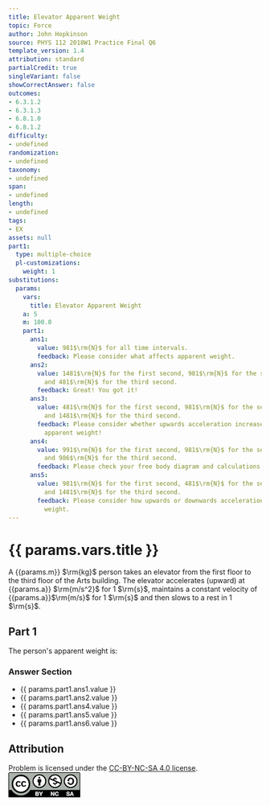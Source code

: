 ```yaml
---
title: Elevator Apparent Weight
topic: Force
author: John Hopkinson
source: PHYS 112 2018W1 Practice Final Q6
template_version: 1.4
attribution: standard
partialCredit: true
singleVariant: false
showCorrectAnswer: false
outcomes:
- 6.3.1.2
- 6.3.1.3
- 6.8.1.0
- 6.8.1.2
difficulty:
- undefined
randomization:
- undefined
taxonomy:
- undefined
span:
- undefined
length:
- undefined
tags:
- EX
assets: null
part1:
  type: multiple-choice
  pl-customizations:
    weight: 1
substitutions:
  params:
    vars:
      title: Elevator Apparent Weight
    a: 5
    m: 100.0
    part1:
      ans1:
        value: 981$\rm{N}$ for all time intervals.
        feedback: Please consider what affects apparent weight.
      ans2:
        value: 1481$\rm{N}$ for the first second, 981$\rm{N}$ for the second second,
          and 481$\rm{N}$ for the third second.
        feedback: Great! You got it!
      ans3:
        value: 481$\rm{N}$ for the first second, 981$\rm{N}$ for the second second,
          and 1481$\rm{N}$ for the third second.
        feedback: Please consider whether upwards acceleration increases or decreases
          apparent weight!
      ans4:
        value: 991$\rm{N}$ for the first second, 981$\rm{N}$ for the second second,
          and 986$\rm{N}$ for the third second.
        feedback: Please check your free body diagram and calculations!
      ans5:
        value: 981$\rm{N}$ for the first second, 481$\rm{N}$ for the second second,
          and 1481$\rm{N}$ for the third second.
        feedback: Please consider how upwards or downwards acceleration affects apparent
          weight.
---
```

# {{ params.vars.title }}
A {{params.m}} $\rm{kg}$ person takes an elevator from the first floor to the third floor of the Arts building. The elevator accelerates (upward) at {{params.a}} $\rm{m/s^2}$ for 1 $\rm{s}$, maintains a constant velocity of {{params.a}}$\rm{m/s}$ for 1 $\rm{s}$ and then slows to a rest in 1 $\rm{s}$.

## Part 1

The person's apparent weight is:

### Answer Section

- {{ params.part1.ans1.value }}
- {{ params.part1.ans2.value }}
- {{ params.part1.ans4.value }}
- {{ params.part1.ans5.value }}
- {{ params.part1.ans6.value }}

## Attribution

Problem is licensed under the [CC-BY-NC-SA 4.0 license](https://creativecommons.org/licenses/by-nc-sa/4.0/).<br> ![The Creative Commons 4.0 license requiring attribution-BY, non-commercial-NC, and share-alike-SA license.](https://raw.githubusercontent.com/firasm/bits/master/by-nc-sa.png)